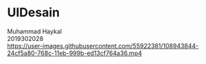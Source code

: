 # UIDesain</br>
Muhammad Haykal</br>
2019302028</br>
https://user-images.githubusercontent.com/55922381/108943844-24cf5a80-768c-11eb-999b-ed13cf764a36.mp4
